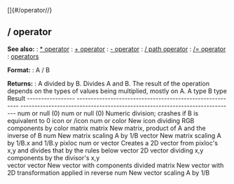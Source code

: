 []{#/operator//}
  ## / operator
  **See also:**
  :   [\* operator](ref/operator/*)
  :   [+ operator](ref/operator/+)
  :   [- operator](ref/operator/-)
  :   [/ path operator](ref/operator/path//)
  :   [/= operator](ref/operator//=)
  :   [operators](ref/operator)
  <!-- -->
  **Format:**
  :   A / B
  <!-- -->
  **Returns:**
  :   A divided by B.
  Divides A and B. The result of the operation depends on the types of
  values being multiplied, mostly on A.
    A type            B type                                                    Result
    ----------------- --------------------------------------------------------- ----------------------------------------------------------------------------
    num or null (0)   num or null (0)                                           Numeric division; crashes if B is equivalent to 0
    icon or /icon     num or color                                              New icon dividing RGB components by color
    matrix            matrix                                                    New matrix, product of A and the inverse of B
                      num                                                       New matrix scaling A by 1/B
                      vector                                                    New matrix scaling A by 1/B.x and 1/B.y
    pixloc            num or vector                                             Creates a 2D vector from pixloc\'s x,y and divides that by the rules below
    vector            2D vector dividing x,y components by the divisor\'s x,y   
    vector            vector                                                    New vector with components divided
                      matrix                                                    New vector with 2D transformation applied in reverse
                      num                                                       New vector scaling A by 1/B